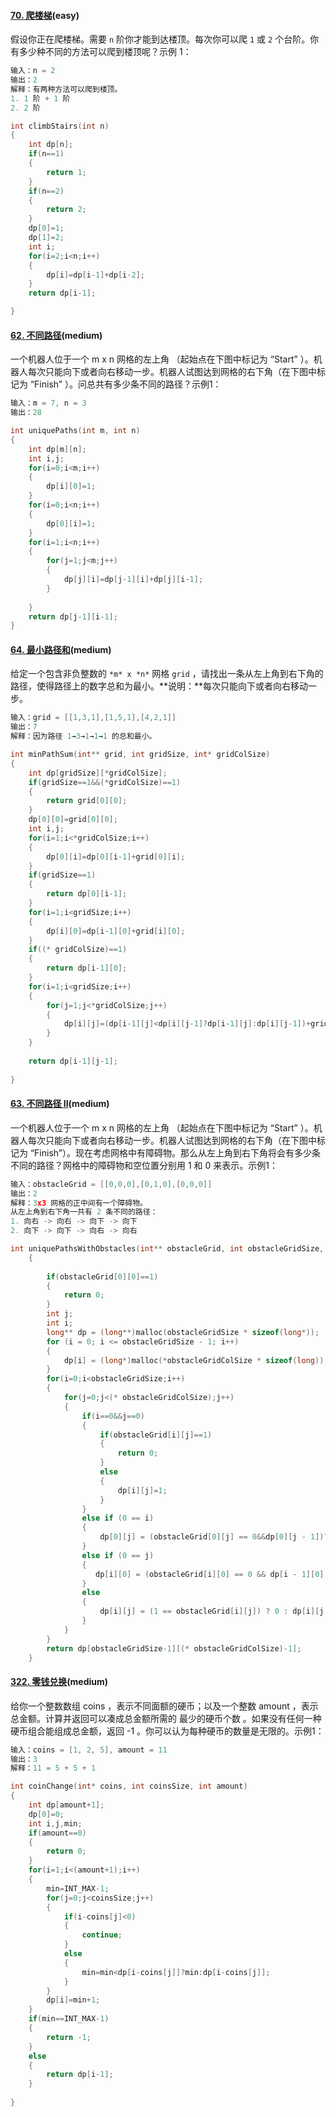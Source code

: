 #### [70. 爬楼梯](https://leetcode-cn.com/problems/climbing-stairs/)(easy)

假设你正在爬楼梯。需要 `n` 阶你才能到达楼顶。每次你可以爬 `1` 或 `2` 个台阶。你有多少种不同的方法可以爬到楼顶呢？示例 1：

```c
输入：n = 2
输出：2
解释：有两种方法可以爬到楼顶。
1. 1 阶 + 1 阶
2. 2 阶
```

```c
int climbStairs(int n)
{
    int dp[n];
    if(n==1)
    {
        return 1;
    }
    if(n==2)
    {
        return 2;
    }
    dp[0]=1;
    dp[1]=2;
    int i;
    for(i=2;i<n;i++)
    {
        dp[i]=dp[i-1]+dp[i-2];
    }
    return dp[i-1];

}
```

#### [62. 不同路径](https://leetcode-cn.com/problems/unique-paths/)(medium)

一个机器人位于一个 m x n 网格的左上角 （起始点在下图中标记为 “Start” ）。机器人每次只能向下或者向右移动一步。机器人试图达到网格的右下角（在下图中标记为 “Finish” ）。问总共有多少条不同的路径？示例1：

```c
输入：m = 7, n = 3
输出：28
```

```c
int uniquePaths(int m, int n)
{
    int dp[m][n];
    int i,j;
    for(i=0;i<m;i++)
    {
        dp[i][0]=1;
    }    
    for(i=0;i<n;i++)
    {
        dp[0][i]=1;
    }
    for(i=1;i<n;i++)
    {
        for(j=1;j<m;j++)
        {
            dp[j][i]=dp[j-1][i]+dp[j][i-1];
        }
        
    }
    return dp[j-1][i-1];
}
```

#### [64. 最小路径和](https://leetcode-cn.com/problems/minimum-path-sum/)(medium)

给定一个包含非负整数的 `*m* x *n*` 网格 `grid` ，请找出一条从左上角到右下角的路径，使得路径上的数字总和为最小。**说明：**每次只能向下或者向右移动一步。

```c
输入：grid = [[1,3,1],[1,5,1],[4,2,1]]
输出：7
解释：因为路径 1→3→1→1→1 的总和最小。
```

```c
int minPathSum(int** grid, int gridSize, int* gridColSize)
{
    int dp[gridSize][*gridColSize];
    if(gridSize==1&&(*gridColSize)==1)
    {
        return grid[0][0];
    }
    dp[0][0]=grid[0][0];
    int i,j;
    for(i=1;i<*gridColSize;i++)
    {
        dp[0][i]=dp[0][i-1]+grid[0][i];
    }
    if(gridSize==1)
    {
        return dp[0][i-1];
    }
    for(i=1;i<gridSize;i++)
    {
        dp[i][0]=dp[i-1][0]+grid[i][0];
    }
    if((* gridColSize)==1)
    {
        return dp[i-1][0];
    }
    for(i=1;i<gridSize;i++)
    {
        for(j=1;j<*gridColSize;j++)
        {
            dp[i][j]=(dp[i-1][j]<dp[i][j-1]?dp[i-1][j]:dp[i][j-1])+grid[i][j];
        }
    }
 
    return dp[i-1][j-1];
    
}
```

#### [63. 不同路径 II](https://leetcode-cn.com/problems/unique-paths-ii/)(medium)

一个机器人位于一个 m x n 网格的左上角 （起始点在下图中标记为 “Start” ）。机器人每次只能向下或者向右移动一步。机器人试图达到网格的右下角（在下图中标记为 “Finish”）。现在考虑网格中有障碍物。那么从左上角到右下角将会有多少条不同的路径？网格中的障碍物和空位置分别用 1 和 0 来表示。示例1：

```c
输入：obstacleGrid = [[0,0,0],[0,1,0],[0,0,0]]
输出：2
解释：3x3 网格的正中间有一个障碍物。
从左上角到右下角一共有 2 条不同的路径：
1. 向右 -> 向右 -> 向下 -> 向下
2. 向下 -> 向下 -> 向右 -> 向右
```

```c
int uniquePathsWithObstacles(int** obstacleGrid, int obstacleGridSize, int* obstacleGridColSize)
	{
		
		if(obstacleGrid[0][0]==1)
		{
			return 0;
		}
		int j;
		int i;
        long** dp = (long**)malloc(obstacleGridSize * sizeof(long*));
		for (i = 0; i <= obstacleGridSize - 1; i++)
		{
			dp[i] = (long*)malloc(*obstacleGridColSize * sizeof(long));
		}
		for(i=0;i<obstacleGridSize;i++)
		{
			for(j=0;j<(* obstacleGridColSize);j++)
			{
				if(i==0&&j==0)
				{
					if(obstacleGrid[i][j]==1)
					{
						return 0;
					}
					else
					{
						dp[i][j]=1;
					}
				}
				else if (0 == i) 
				{
					dp[0][j] = (obstacleGrid[0][j] == 0&&dp[0][j - 1])?1:0;
				}
				else if (0 == j) 
				{
				   dp[i][0] = (obstacleGrid[i][0] == 0 && dp[i - 1][0]) ? 1 : 0;
				}
				else 
				{
					dp[i][j] = (1 == obstacleGrid[i][j]) ? 0 : dp[i][j - 1] + dp[i - 1][j];
				}
			}
		}
		return dp[obstacleGridSize-1][(* obstacleGridColSize)-1];
	}
```
#### [322. 零钱兑换](https://leetcode-cn.com/problems/coin-change/)(medium)

给你一个整数数组 coins ，表示不同面额的硬币；以及一个整数 amount ，表示总金额。计算并返回可以凑成总金额所需的 最少的硬币个数 。如果没有任何一种硬币组合能组成总金额，返回 -1 。你可以认为每种硬币的数量是无限的。示例1：

```c
输入：coins = [1, 2, 5], amount = 11
输出：3 
解释：11 = 5 + 5 + 1
```

```c
int coinChange(int* coins, int coinsSize, int amount)
{
    int dp[amount+1];
    dp[0]=0;
    int i,j,min;
    if(amount==0)
    {
        return 0;
    }
    for(i=1;i<(amount+1);i++)
    {
        min=INT_MAX-1;
        for(j=0;j<coinsSize;j++)
        {
            if(i-coins[j]<0)
            {
                continue;
            }
            else
            {
                min=min<dp[i-coins[j]]?min:dp[i-coins[j]];
            }
        }
        dp[i]=min+1;
    }
    if(min==INT_MAX-1)
    {
        return -1;
    }
    else
    {
        return dp[i-1];
    }
    
}
```


